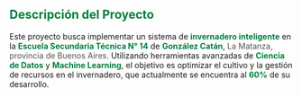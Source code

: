 <h2 style="color: #007f3d;">Descripción del Proyecto</h2>
<p>
    Este proyecto busca implementar un sistema de 
    <strong style="color: #007f3d;">invernadero inteligente</strong> en la 
    <strong style="color: #007f3d;">Escuela Secundaria Técnica N° 14</strong> de 
    <strong style="color: #007f3d;">González Catán</strong>, 
    <span style="color: #555;">La Matanza, provincia de Buenos Aires.</span> Utilizando herramientas avanzadas de 
    <strong style="color: #007f3d;">Ciencia de Datos</strong> y 
    <strong style="color: #007f3d;">Machine Learning</strong>, el objetivo es optimizar 
    el cultivo y la gestión de recursos en el invernadero, que actualmente se encuentra al 
    <strong style="color: #007f3d;">60%</strong> de su desarrollo.
</p>
